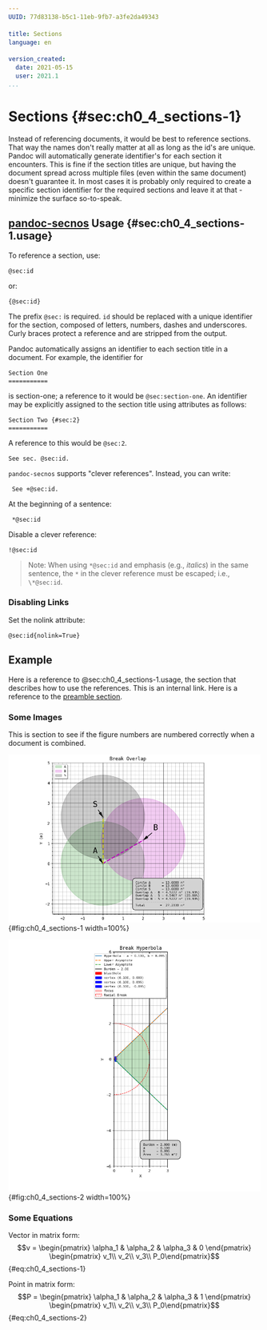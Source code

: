 ```yaml
---
UUID: 77d83138-b5c1-11eb-9fb7-a3fe2da49343

title: Sections
language: en

version_created:
  date: 2021-05-15
  user: 2021.1
...
```


# Sections {#sec:ch0_4_sections-1}

Instead of referencing documents, it would be best to reference sections. That way the names don't really matter at all as long as the id's are unique. Pandoc will automatically generate identifier's for each section it encounters. This is fine if the section titles are unique, but having the document spread across multiple files (even within the same document) doesn't guarantee it. In most cases it is probably only required to create a specific section identifier for the required sections and leave it at that - minimize the surface so-to-speak.

## [pandoc-secnos](https://github.com/tomduck/pandoc-secnos) Usage {#sec:ch0_4_sections-1.usage}

To reference a section, use:

```
@sec:id
```

or:

```
{@sec:id}
```

The prefix `@sec:` is required. `id` should be replaced with a unique identifier for the section, composed of letters, numbers, dashes and underscores. Curly braces protect a reference and are stripped from the output.

Pandoc automatically assigns an identifier to each section title in a document. For example, the identifier for

```
Section One
===========
```

is section-one; a reference to it would be `@sec:section-one`. An identifier may be explicitly assigned to the section title using attributes as follows:

```
Section Two {#sec:2}
===========
```

A reference to this would be `@sec:2`. 


```
See sec. @sec:id.
```

`pandoc-secnos` supports "clever references". Instead, you can write:

```
 See +@sec:id.
```

At the beginning of a sentence:

```
 *@sec:id
```

Disable a clever reference:

```
!@sec:id
```

>Note: When using `*@sec:id` and emphasis (e.g., *italics*) in the same sentence, the `*` in the clever reference must be escaped; i.e., `\*@sec:id`.

### Disabling Links

Set the nolink attribute:

```
@sec:id{nolink=True}
```

## Example

Here is a reference to @sec:ch0_4_sections-1.usage, the section that describes how to use the references. This is an internal link. Here is a reference to the [preamble section](./ch0_0_preamble.md#sec:ch0_0_preamble-1).

### Some Images

This is section to see if the figure numbers are numbered correctly when a document is combined.

![A depiction of radial break overlap, that is how much the cracking from different blast holes overlap.](./assets/ok1QzoIPmq-uAKL1Om7TizbC9z6XYBNQqV_wT-pHey0=.png){#fig:ch0_4_sections-1 width=100%}

<!-- **\*@fig:ch0_4_sections-1** - A depiction of radial break overlap, that is how much the cracking from different blast holes overlap. -->


![Hyperbolic break, another way to view the reflection of the shock-wave from the free face.](./assets/z8nutGyxP76Hi_tVy5O_jS1q-3vMXUqG3AqNCEQgPxc=.png){#fig:ch0_4_sections-2 width=100%}

<!-- **\*@fig:ch0_4_sections-2** - Hyperbolic break, another way to view the reflection of the shock-wave from the free face. -->


### Some Equations

Vector in matrix form:
$$v = \begin{pmatrix} \alpha_1 & \alpha_2  & \alpha_3  & 0 \end{pmatrix} \begin{pmatrix} v_1\\ v_2\\ v_3\\ P_0\end{pmatrix}$$ {#eq:ch0_4_sections-1}

Point in matrix form:
$$P = \begin{pmatrix} \alpha_1 & \alpha_2  & \alpha_3  & 1 \end{pmatrix} \begin{pmatrix} v_1\\ v_2\\ v_3\\ P_0\end{pmatrix}$$ {#eq:ch0_4_sections-2}